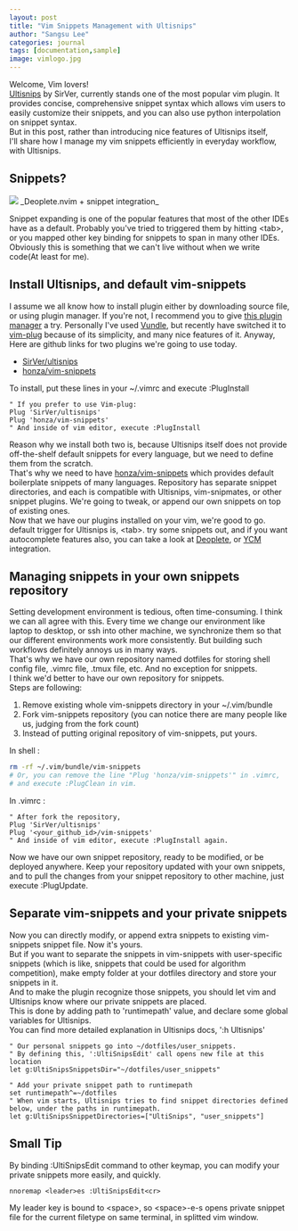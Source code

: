 ```yaml
---
layout: post
title: "Vim Snippets Management with Ultisnips"
author: "Sangsu Lee"
categories: journal
tags: [documentation,sample]
image: vimlogo.jpg
---
```


Welcome, Vim lovers!  
[Ultisnips](https://github.com/SirVer/ultisnips)
by SirVer, currently stands one of the most popular vim plugin.
It provides concise, comprehensive snippet syntax which allows vim users to
easily customize their snippets, and you can also use python interpolation on snippet syntax.  
But in this post, rather than introducing nice features of Ultisnips itself,  
I'll share how I manage my vim snippets efficiently in everyday workflow, with Ultisnips.

## Snippets?

<img src="{{ site.github.url }}/assets/img/gif_ultisnips.gif">
_Deoplete.nvim + snippet integration_

Snippet expanding is one of the popular features that most of the other IDEs have as a default.
Probably you've tried to triggered them by hitting \<tab\>, or you mapped other key binding
for snippets to span in many other IDEs.  
Obviously this is something that we can't live without when we write code(At least for me).

## Install Ultisnips, and default vim-snippets

I assume we all know how to install plugin either by downloading source file,
or using plugin manager. If you're not, I recommend you to give
[this plugin manager](https://github.com/junegunn/vim-plug) a try.
Personally I've used [Vundle](https://github.com/VundleVim/Vundle.vim),
but recently have switched it to [vim-plug](https://github.com/junegunn/vim-plug) because of
its simplicity, and many nice features of it. Anyway,
Here are github links for two plugins we're going to use today.

-   [SirVer/ultisnips](https://github.com/SirVer/ultisnips)
-   [honza/vim-snippets](https://github.com/honza/vim-snippets)

To install, put these lines in your ~/.vimrc and execute :PlugInstall

```viml
" If you prefer to use Vim-plug:
Plug 'SirVer/ultisnips'
Plug 'honza/vim-snippets'
" And inside of vim editor, execute :PlugInstall
```

Reason why we install both two is, because Ultisnips itself does not provide
off-the-shelf default snippets for every language, but we need to define them from the scratch.  
That's why we need to have [honza/vim-snippets](https://github.com/honza/vim-snippets) which provides default
boilerplate snippets of many languages. Repository has separate snippet directories, and
each is compatible with Ultisnips, vim-snipmates, or other snippet plugins. We're going to tweak,
or append our own snippets on top of existing ones.  
Now that we have our plugins installed on your vim, we're good to go.
default trigger for Ultisnips is, \<tab\>. try some snippets out,
and if you want autocomplete features also, you can take a look at
[Deoplete](https://github.com/Shougo/deoplete.nvim), or
[YCM](https://github.com/Valloric/YouCompleteMe) integration.

## Managing snippets in your own snippets repository

Setting development environment is tedious, often time-consuming. I think we can all agree with this.
Every time we change our environment like laptop to desktop, or ssh into other machine, we synchronize them
so that our different environments work more consistently.
But building such workflows definitely annoys us in many ways.  
That's why we have our own repository named dotfiles for storing
shell config file, .vimrc file, .tmux file, etc. And no exception for snippets.  
I think we'd better to have our own repository for snippets.  
Steps are following:

1.  Remove existing whole vim-snippets directory in your ~/.vim/bundle
2.  Fork vim-snippets repository (you can notice there are many people like us, judging from the fork count)
3.  Instead of putting original repository of vim-snippets, put yours.

In shell :

```bash
rm -rf ~/.vim/bundle/vim-snippets
# Or, you can remove the line "Plug 'honza/vim-snippets'" in .vimrc,
# and execute :PlugClean in vim.
```

In .vimrc :

```viml
" After fork the repository,
Plug 'SirVer/ultisnips'
Plug '<your_github_id>/vim-snippets'
" And inside of vim editor, execute :PlugInstall again.
```

Now we have our own snippet repository, ready to be modified, or be deployed anywhere.
Keep your repository updated with your own snippets, and to pull the changes from your snippet repository to other machine, just execute :PlugUpdate.

## Separate vim-snippets and your private snippets

Now you can directly modify, or append extra snippets to existing vim-snippets snippet file. Now it's yours.  
But if you want to separate the snippets in vim-snippets with user-specific snippets
(which is like, snippets that could be used for algorithm competition), make empty folder at
your dotfiles directory and store your snippets in it.  
And to make the plugin recognize those snippets, you should let vim and Ultisnips know where our private snippets are placed.  
This is done by adding path to 'runtimepath' value, and declare some global variables for Ultisnips.  
You can find more detailed explanation in Ultisnips docs, ':h Ultisnips'

```viml
" Our personal snippets go into ~/dotfiles/user_snippets.
" By defining this, ':UltiSnipsEdit' call opens new file at this location
let g:UltiSnipsSnippetsDir="~/dotfiles/user_snippets"

" Add your private snippet path to runtimepath
set runtimepath^=~/dotfiles
" When vim starts, Ultisnips tries to find snippet directories defined below, under the paths in runtimepath.
let g:UltiSnipsSnippetDirectories=["UltiSnips", "user_snippets"]
```

## Small Tip

By binding :UltiSnipsEdit command to other keymap, you can modify your private snippets
more easily, and quickly.

```viml
nnoremap <leader>es :UltiSnipsEdit<cr>
```

My leader key is bound to \<space\>, so \<space\>-e-s opens private snippet file for the
current filetype on same terminal, in splitted vim window.
